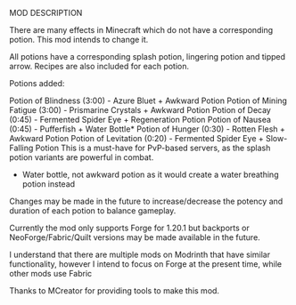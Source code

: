 MOD DESCRIPTION

There are many effects in Minecraft which do not have a corresponding potion. This mod intends to change it.

All potions have a corresponding splash potion, lingering potion and tipped arrow. Recipes are also included for each potion.

Potions added:

Potion of Blindness (3:00) - Azure Bluet + Awkward Potion
Potion of Mining Fatigue (3:00) - Prismarine Crystals + Awkward Potion
Potion of Decay (0:45) - Fermented Spider Eye + Regeneration Potion
Potion of Nausea (0:45) - Pufferfish + Water Bottle*
Potion of Hunger (0:30) - Rotten Flesh + Awkward Potion
Potion of Levitation (0:20) - Fermented Spider Eye + Slow-Falling Potion
This is a must-have for PvP-based servers, as the splash potion variants are powerful in combat.

* Water bottle, not awkward potion as it would create a water breathing potion instead

Changes may be made in the future to increase/decrease the potency and duration of each potion to balance gameplay.

Currently the mod only supports Forge for 1.20.1 but backports or NeoForge/Fabric/Quilt versions may be made available in the future.

I understand that there are multiple mods on Modrinth that have similar functionality, however I intend to focus on Forge at the present time, while other mods use Fabric

Thanks to MCreator for providing tools to make this mod.
